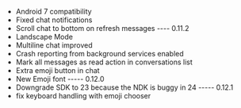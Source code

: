* Android 7 compatibility
* Fixed chat notifications
* Scroll chat to bottom on refresh messages
---- 0.11.2
* Landscape Mode
* Multiline chat improved
* Crash reporting from background services enabled
* Mark all messages as read action in conversations list
* Extra emoji button in chat
* New Emoji font
----- 0.12.0
* Downgrade SDK to 23 because the NDK is buggy in 24
----- 0.12.1
* fix keyboard handling with emoji chooser
